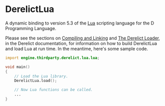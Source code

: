 DerelictLua
============

A dynamic binding to version 5.3 of the [Lua][1] scripting language for the D Programming Language.

Please see the sections on [Compiling and Linking][2] and [The Derelict Loader][3], in the Derelict documentation, for information on how to build DerelictLua and load Lua at run time. In the meantime, here's some sample code.

```D
import engine.thirdparty.derelict.lua.lua;

void main()
{
    // Load the Lua library.
    DerelictLua.load();

    // Now Lua functions can be called.
    ...
}
```

[1]: http://www.lua.org/
[2]: http://derelictorg.github.io/building/overview/
[3]: http://derelictorg.github.io/loading/loader/
